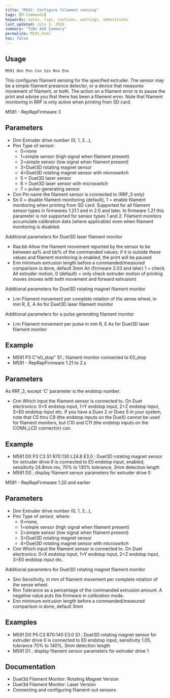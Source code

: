 ```yaml
---
title: "M591: Configure filament sensing" 
tags: [M-Commands]
keywords: notes, tips, cautions, warnings, admonitions
last_updated: July 3, 2016
summary: "ToDo Add Summary"
permalink: M591.html
toc: false
---
```



## Usage ##
```
M591 Dnn Pnn Cnn Sin Rnn Enn
```


This configures filament sensing for the specified extruder. The sensor may be a simple filament presence detector, or a device that measures movement of filament, or both. The action on a filament error is to pause the print and advise you that there has been a filament error. Note that filament monitoring in RRF is only active when printing from SD card.

M591 - RepRapFirmware 3
## Parameters ##

+ Dnn Extruder drive number (0, 1, 2...),
+ Pnn Type of sensor:
  + 0=none
  + 1=simple sensor (high signal when filament present)
  + 2=simple sensor (low signal when filament present)
  + 3=Duet3D rotating magnet sensor
  + 4=Duet3D rotating magnet sensor with microswitch
  + 5 = Duet3D laser sensor
  + 6 = Duet3D laser sensor with microswitch
  + 7 = pulse-generating sensor
+ Cnn Pin name the filament sensor is connected to (RRF_3 only)
+ Sn 0 = disable filament monitoring (default), 1 = enable filament monitoring when printing from SD card. Supported for all filament sensor types in firmwares 1.21.1 and in 2.0 and later. In firmware 1.21 this parameter is not supported for sensor types 1 and 2. Filament monitors accumulate calibration data (where applicable) even when filament monitoring is disabled.

Additional parameters for Duet3D laser filament monitor

+ Raa:bb Allow the filament movement reported by the sensor to be between aa% and bb% of the commanded values; if it is outside these values and filament monitoring is enabled, the print will be paused
+ Enn minimum extrusion length before a commanded/measured comparison is done, default 3mm
An (firmware 2.03 and later) 1 = check All extruder motion, 0 (default) = only check extruder motion of printing moves (moves with both movement and forward extrusion)

Additional parameters for Duet3D rotating magnet filament monitor

+ Lnn Filament movement per complete rotation of the sense wheel, in mm
R, E, A As for Duet3D laser filament monitor

Additional parameters for a pulse generating filament monitor

+ Lnn Filament movement per pulse in mm
R, E As for Duet3D laser filament monitor

## Example ##

+ M591 P3 C"e0_stop" S1  ; filament monitor connected to E0_stop
+ M591 - RepRapFirmware 1.21 to 2.x

## Parameters ##

As RRF_3, except 'C' parameter is the endstop number.

+ Cnn Which input the filament sensor is connected to. On Duet electronics: 0=X endstop input, 1=Y endstop input, 2=Z endstop input, 3=E0 endstop input etc. If you have a Duex 2 or Duex 5 in your system, note that C5 thru C9 (the endstop inputs on the DueX) cannot be used for filament monitors, but C10 and C11 (the endstop inputs on the CONN_LCD connector) can.

## Example ##

+ M591 D0 P3 C3 S1 R70:130 L24.8 E3.0   ; Duet3D rotating magnet sensor for extruder drive 0 is connected to E0 endstop input, enabled, sensitivity 24.8mm.rev, 70% to 130% tolerance, 3mm detection length
+ M591 D0    ; display filament sensor parameters for extruder drive 0

M591 - RepRapFirmware 1.20 and earlier

## Parameters ##

+ Dnn Extruder drive number (0, 1, 2...),
+ Pnn Type of sensor, where:
  + 0=none,
  + 1=simple sensor (high signal when filament present)
  + 2=simple sensor (low signal when filament present)
  + 3=Duet3D rotating magnet sensor
  + 4=Duet3D rotating magnet sensor with microswitch
+ Cnn Which input the filament sensor is connected to. On Duet electronics: 0=X endstop input, 1=Y endstop input, 2=Z endstop input, 3=E0 endstop input etc.

Additional parameters for Duet3D rotating magnet filament monitor

+ Snn Sensitivity, in mm of filament movement per complete rotation of the sense wheel.
+ Rnn Tolerance as a percentage of the commanded extrusion amount. A negative value puts the firmware in calibration mode.
+ Enn minimum extrusion length before a commanded/measured comparison is done, default 3mm

## Examples ##

+ M591 D0 P5 C3  R70:140 E3.0 S1   ; Duet3D rotating magnet sensor for extruder drive 0 is connected to E0 endstop input, sensitivity 1.05, tolerance 70% to 140%, 3mm detection length
+ M591 D1 ; display filament sensor parameters for extruder drive 1

## Documentation ##

+ Duet3d Filament Monitor: Rotating Magnet Version
+ Duet3d Filament Monitor: Laser Version
+ Connecting and configuring filament-out sensors
